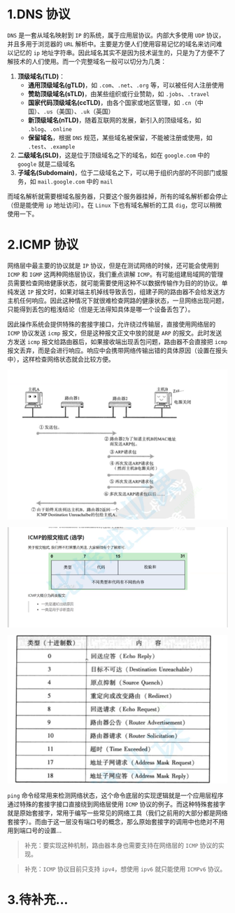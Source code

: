 # 1.DNS 协议

`DNS` 是一套从域名映射到 `IP` 的系统，属于应用层协议。内部大多使用 `UDP` 协议，并且多用于浏览器的 `URL` 解析中。主要是方便人们使用容易记忆的域名来访问难以记忆的 `ip` 地址字符串。因此域名其实不是因为技术诞生的，只是为了方便不了解技术的人们使用。而一个完整域名一般可以切分为几类：

1.  **顶级域名(TLD)**：
    -   **通用顶级域名(gTLD)**，如 `.com`、`.net`、`.org` 等，可以被任何人注册使用
    -   **赞助顶级域名(sTLD)**，由某些组织或行业赞助，如 `.jobs`、`.travel`
    -   **国家代码顶级域名(ccTLD)**，由各个国家或地区管理，如 `.cn`（中国）、`.us`（美国）、`.uk`（英国）
    -   **新顶级域名(nTLD)**，随着互联网的发展，新引入的顶级域名，如 `.blog`、`.online`
    -   **保留域名**，根据 `DNS` 规范，某些域名被保留，不能被注册或使用，如 `.test`、`.example`
2.  **二级域名(SLD)**，这是位于顶级域名之下的域名，如在 `google.com` 中的 `google` 就是二级域名
3.  **子域名(Subdomain)**，位于二级域名之下，可以用于组织内部的不同部门或服务，如 `mail.google.com` 中的 `mail`

而域名解析就需要根域名服务器，只要这个服务器挂掉，所有的域名解析都会停止（但是能使用 `ip` 地址访问）。在 `Linux` 下也有域名解析的工具 `dig`，您可以稍微使用一下。

# 2.ICMP 协议

网络层中最主要的协议就是 `IP` 协议，但是在测试网络的时候，还可能会使用到 `ICMP` 和 `IGMP` 这两种网络层协议，我们重点讲解 `ICMP`。有可能组建局域网的管理员需要检查网络健康状态，就可能需要使用这种不以数据传输作为目的的协议。单纯发送 `IP` 报文时，如果对端主机掉线导致丢包，组建子网的路由器不会给发送方主机任何响应。因此这种情况下就很难检查网路的健康状态，一旦网络出现问题，只能得到丢包的粗浅结论（但是无法得知具体是哪一个设备丢包了）。

因此操作系统会提供特殊的套接字接口，允许绕过传输层，直接使用网络层的 `ICMP` 协议发送 `icmp` 报文，但是这种报文正文中放的就是 `ARP` 的报文。此时发送方发送 `icmp` 报文给路由器后，如果接收端出现丢包问题，路由器不会直接把 `icmp` 报文丢弃，而是会进行响应。响应中会携带网络传输出错的具体原因（设置在报头中），这样检查网络状态就会比较方便。

![image-20240601220900859](./assets/image-20240601220900859.png)

![image-20240601221011485](./assets/image-20240601221011485.png)

![image-20240601221035076](./assets/image-20240601221035076.png)

`ping` 命令经常用来检测网络状态，这个命令底层的实现逻辑就是一个应用层程序通过特殊的套接字接口直接绕到网络层使用 `ICMP` 协议的例子。而这种特殊套接字就是原始套接字，常用于编写一些常见的网络工具（我们之前用的大部分都是网络套接字）。而由于这一层没有端口号的概念，那么原始套接字的调用中也绝对不用用到端口号的设置...

>   补充：要实现这种机制，路由器本身也需要支持在网络层的 `ICMP` 协议的实现。

>   补充：`ICMP` 协议目前只支持 `ipv4`，想使用 `ipv6` 就只能使用 `ICMPv6` 协议。

# 3.待补充...

